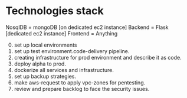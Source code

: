 # Technologies stack
NosqlDB  =  mongoDB [on dedicated ec2 instance]
Backend = Flask [dedicated ec2 instance]
Frontend = Anything

0) set up local environments
1) set up test environment.code-delivery pipeline.
2) creating infrastructure for prod environment and describe it as code.
3) deploy alpha to prod.
4) dockerize all services and infrastructure.
5) set up backup strategies.
6) make aws-request to apply vpc-zones for pentesting.
7) review and prepare backlog to face the security issues.

